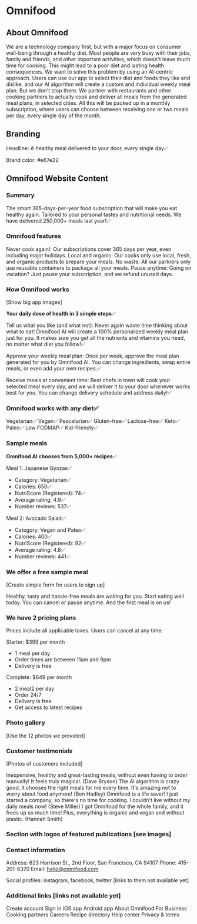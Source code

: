 # Omnifood

## About Omnifood

We are a technology company first, but with a major focus on consumer well-being through a healthy diet. Most people are very busy with their jobs, family and friends, and other important activities, which doesn't leave much time for cooking. This might lead to a poor diet and lasting health consequences. We want to solve this problem by using an AI-centric approach. Users can use our app to select their diet and foods they like and dislike, and our AI algorithm will create a custom and individual weekly meal plan. But we don't stop there. We partner with restaurants and other cooking partners to actually cook and deliver all meals from the generated meal plans, in selected cities. All this will be packed up in a monthly subscription, where users can choose between receiving one or two meals per day, every single day of the month.

## Branding

Headline: A healthy meal delivered to your door, every single day✅

Brand color: #e67e22

## Omnifood Website Content

### Summary

The smart 365-days-per-year food subscription that will make you eat healthy again. Tailored to your personal tastes and nutritional needs. We have delivered 250,000+ meals last year!✅

### Omnifood features

Never cook again!: Our subscriptions cover 365 days per year, even including major holidays.
Local and organic: Our cooks only use local, fresh, and organic products to prepare your meals.
No waste: All our partners only use reusable containers to package all your meals.
Pause anytime: Going on vacation? Just pause your subscription, and we refund unused days.

### How Omnifood works

[Show big app images]

**Your daily dose of health in 3 simple steps**✅

Tell us what you like (and what not): Never again waste time thinking about what to eat! Omnifood AI will create a 100% personalized weekly meal plan just for you. It makes sure you get all the nutrients and vitamins you need, no matter what diet you follow!✅

Approve your weekly meal plan: Once per week, approve the meal plan generated for you by Omnifood AI. You can change ingredients, swap entire meals, or even add your own recipes.✅

Receive meals at convenient time: Best chefs in town will cook your selected meal every day, and we will deliver it to your door whenever works best for you. You can change delivery schedule and address daily!✅

### Omnifood works with any diet✅

Vegetarian✅
Vegan✅
Pescatarian✅
Gluten-free✅
Lactose-free✅
Keto✅
Paleo✅
Low FODMAP✅
Kid-friendly✅

### Sample meals

**Omnifood AI chooses from 5,000+ recipes**✅

Meal 1: Japanese Gyozas✅

-  Category: Vegetarian✅
-  Calories: 650✅
-  NutriScore (Registered): 74✅
-  Average rating: 4.9✅
-  Number reviews: 537✅

Meal 2: Avocado Salad✅

-  Category: Vegan and Paleo✅
-  Calories: 400✅
-  NutriScore (Registered): 92✅
-  Average rating: 4.8✅
-  Number reviews: 441✅

### We offer a free sample meal

[Create simple form for users to sign up]

Healthy, tasty and hassle-free meals are waiting for you. Start eating well today. You can cancel or pause anytime. And the first meal is on us!

### We have 2 pricing plans

Prices include all applicable taxes. Users can cancel at any time.

Starter: $399 per month

-  1 meal per day
-  Order times are between 11am and 9pm
-  Delivery is free

Complete: $649 per month

-  2 meal2 per day
-  Order 24/7
-  Delivery is free
-  Get access to latest recipes

### Photo gallery

[Use the 12 photos we provided]

### Customer testimonials

[Photos of customers included]

Inexpensive, healthy and great-tasting meals, without even having to order manually! It feels truly magical. (Dave Bryson)
The AI algorithm is crazy good, it chooses the right meals for me every time. It's amazing not to worry about food anymore! (Ben Hadley)
Omnifood is a life saver! I just started a company, so there's no time for cooking. I couldn't live without my daily meals now! (Steve Miller)
I got Omnifood for the whole family, and it frees up so much time! Plus, everything is organic and vegan and without plastic. (Hannah Smith)

### Section with logos of featured publications [see images]

### Contact information

Address: 623 Harrison St., 2nd Floor, San Francisco, CA 94107
Phone: 415-201-6370
Email: hello@omnifood.com

Social profiles: instagram, facebook, twitter [links to them not available yet]

### Additional links [links not available yet]

Create account
Sign in
iOS app
Android app
About Omnifood
For Business
Cooking partners
Careers
Recipe directory
Help center
Privacy & terms
